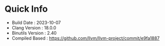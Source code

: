# Quick Info
* Build Date : 2023-10-07
* Clang Version : 18.0.0
* Binutils Version : 2.40
* Compiled Based : https://github.com/llvm/llvm-project/commit/e9fa1887
